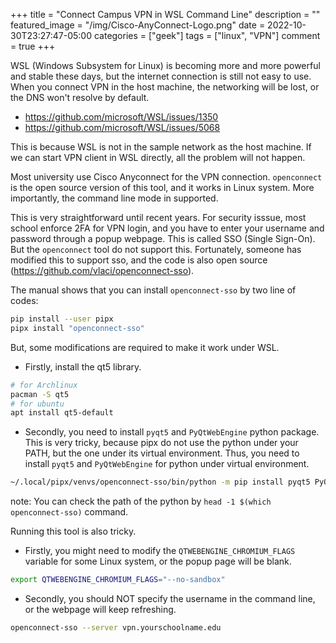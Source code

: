 +++
title = "Connect Campus VPN in WSL Command Line"
description = ""
featured_image = "/img/Cisco-AnyConnect-Logo.png"
date = 2022-10-30T23:27:47-05:00
categories = ["geek"]
tags = ["linux", "VPN"]
comment = true
+++

WSL (Windows Subsystem for Linux) is becoming more and more powerful and stable these days, but the internet connection is still not easy to use.
When you connect VPN in the host machine, the networking will be lost, or the DNS won't resolve by default.

- https://github.com/microsoft/WSL/issues/1350
- https://github.com/microsoft/WSL/issues/5068

This is because WSL is not in the sample network as the host machine.
If we can start VPN client in WSL directly, all the problem will not happen.

Most university use Cisco Anyconnect for the VPN connection. `openconnect` is the open source version of this tool, and it works in Linux system.
More importantly, the command line mode in supported.

This is very straightforward until recent years.
For security isssue, most school enforce 2FA for VPN login, and you have to enter your username and password through a popup webpage. This is called SSO (Single Sign-On).
But the `openconnect` tool do not support this.
Fortunately, someone has modified this to support sso, and the code is also open source (https://github.com/vlaci/openconnect-sso).

The manual shows that you can install `openconnect-sso` by two line of codes:

```bash
pip install --user pipx
pipx install "openconnect-sso"
```

But, some modifications are required to make it work under WSL.

- Firstly, install the qt5 library.

```bash
# for Archlinux
pacman -S qt5
# for ubuntu
apt install qt5-default
```

- Secondly, you need to install `pyqt5` and `PyQtWebEngine` python package. This is very tricky, because pipx do not use the python under your PATH, but the one under its virtual environment.
  Thus, you need to install `pyqt5` and `PyQtWebEngine` for python under virtual environment.

```bash
~/.local/pipx/venvs/openconnect-sso/bin/python -m pip install pyqt5 PyQtWebEngine
```

note: You can check the path of the python by `head -1 $(which openconnect-sso)` command.

Running this tool is also tricky.

- Firstly, you might need to modify the `QTWEBENGINE_CHROMIUM_FLAGS` variable for some Linux system, or the popup page will be blank.

```bash
export QTWEBENGINE_CHROMIUM_FLAGS="--no-sandbox"
```

- Secondly, you should NOT specify the username in the command line, or the webpage will keep refreshing.

```bash
openconnect-sso --server vpn.yourschoolname.edu
```
